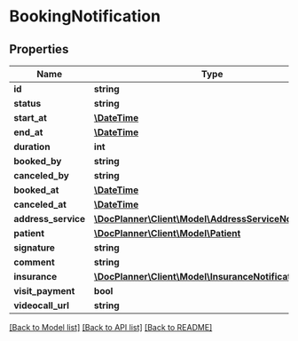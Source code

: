 # BookingNotification

## Properties
Name | Type | Description | Notes
------------ | ------------- | ------------- | -------------
**id** | **string** |  | [optional] 
**status** | **string** |  | [optional] 
**start_at** | [**\DateTime**](\DateTime.md) |  | [optional] 
**end_at** | [**\DateTime**](\DateTime.md) |  | [optional] 
**duration** | **int** |  | [optional] 
**booked_by** | **string** |  | [optional] 
**canceled_by** | **string** |  | [optional] 
**booked_at** | [**\DateTime**](\DateTime.md) |  | [optional] 
**canceled_at** | [**\DateTime**](\DateTime.md) |  | [optional] 
**address_service** | [**\DocPlanner\Client\Model\AddressServiceNotification**](AddressServiceNotification.md) |  | [optional] 
**patient** | [**\DocPlanner\Client\Model\Patient**](Patient.md) |  | [optional] 
**signature** | **string** |  | [optional] 
**comment** | **string** |  | [optional] 
**insurance** | [**\DocPlanner\Client\Model\InsuranceNotification**](InsuranceNotification.md) |  | [optional] 
**visit_payment** | **bool** |  | [optional] 
**videocall_url** | **string** |  | [optional] 

[[Back to Model list]](../../README.md#documentation-for-models) [[Back to API list]](../../README.md#documentation-for-api-endpoints) [[Back to README]](../../README.md)

